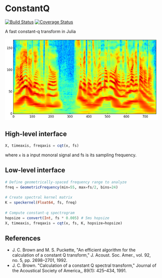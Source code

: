 # ConstantQ

[![Build Status](https://travis-ci.org/r9y9/ConstantQ.jl.svg?branch=master)](https://travis-ci.org/r9y9/ConstantQ.jl)
[![Coverage Status](https://coveralls.io/repos/r9y9/ConstantQ.jl/badge.svg?branch=master)](https://coveralls.io/r/r9y9/ConstantQ.jl?branch=master)

A fast constant-q transform in Julia

![](examples/constant-q-spectrogram.png)

## High-level interface

```julia
X, timeaxis, freqaxis = cqt(x, fs)
```

where `x` is a input monoral signal and fs is its sampling frequency.

## Low-level interface

```julia
# Define geometrically-spaced frequency range to analyze
freq = GeometricFrequency(min=55, max=fs/2, bins=24)

# Create spectral kernel matrix
K = speckernel(Float64, fs, freq)

# Compute constant-q spectrogram
hopsize = convert(Int, fs * 0.005) # 5ms hopsize
X, timeaxis, freqaxis = cqt(x, fs, K, hopsize=hopsize)
```

## References

- J. C. Brown and M. S. Puckette, "An efficient algorithm for the calculation of a constant Q transform," J. Acoust. Soc. Amer., vol. 92, no. 5, pp. 2698–2701, 1992.
- J. C. Brown. "Calculation of a constant Q spectral transform," Journal of the Acoustical Society of America,, 89(1): 425–434, 1991.
